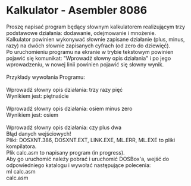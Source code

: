 # Kalkulator - Asembler 8086
Proszę napisać program będący słownym kalkulatorem realizującym trzy podstawowe działania: dodawanie, odejmowanie i mnożenie. \
Kalkulator powinien wykonywać słownie zapisane działanie (plus, minus, razy) na dwóch słownie zapisanych cyfrach (od zero do dziewięć).\
Po uruchomieniu programu na ekranie w trybie tekstowym powinien pojawić się komunikat: "Wprowadź słowny opis działania" i po jego wprowadzeniu, w nowej linii powinien pojawić się słowny wynik.\
\
Przykłady wywołania Programu:\
\
Wprowadź słowny opis działania: trzy razy pięć\
Wynikiem jest: piętnaście\
\
Wprowadź słowny opis działania: osiem minus zero\
Wynikiem jest: osiem\
\
Wprowadź słowny opis działania: czy plus dwa\
Błąd danych wejściowych!
\
Pliki: DOSXNT.386, DOSXNT.EXT, LINK.EXE, ML.ERR, ML.EXE to pliki kompilatora.\
Plik calc.asm to napisany program (in progress).\
Aby go uruchomić należy pobrać i uruchomić DOSBox'a, wejść do odpowiedniego katalogu i wywołać następujące polecenia:\
ml calc.asm\
calc.asm